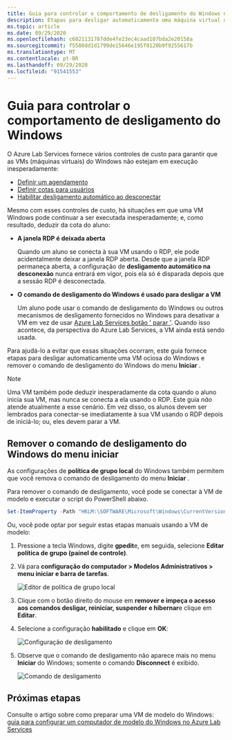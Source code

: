 ```yaml
---
title: Guia para controlar o comportamento de desligamento do Windows no Azure Lab Services | Microsoft Docs
description: Etapas para desligar automaticamente uma máquina virtual do Windows ociosa e remover o comando de desligamento do Windows.
ms.topic: article
ms.date: 09/29/2020
ms.openlocfilehash: c6021131787dde4fe23ec4caad107bda2e20158a
ms.sourcegitcommit: f5580dd1d1799de15646e195f0120b9f9255617b
ms.translationtype: MT
ms.contentlocale: pt-BR
ms.lasthandoff: 09/29/2020
ms.locfileid: "91541553"
---
```

# <a name="guide-to-controlling-windows-shutdown-behavior"></a>Guia para controlar o comportamento de desligamento do Windows

O Azure Lab Services fornece vários controles de custo para garantir que as VMs (máquinas virtuais) do Windows não estejam em execução inesperadamente:
 - [Definir um agendamento](https://docs.microsoft.com/azure/lab-services/classroom-labs/tutorial-setup-classroom-lab#set-a-schedule-for-the-lab)
 - [Definir cotas para usuários](https://docs.microsoft.com/azure/lab-services/classroom-labs/how-to-configure-student-usage#set-quotas-for-users)
 - [Habilitar desligamento automático ao desconectar](https://docs.microsoft.com/azure/lab-services/classroom-labs/how-to-enable-shutdown-disconnect)

Mesmo com esses controles de custo, há situações em que uma VM Windows pode continuar a ser executada inesperadamente; e, como resultado, deduzir da cota do aluno:

- **A janela RDP é deixada aberta**
  
    Quando um aluno se conecta à sua VM usando o RDP, ele pode acidentalmente deixar a janela RDP aberta.  Desde que a janela RDP permaneça aberta, a configuração de **desligamento automático na desconexão** nunca entrará em vigor, pois ela só é disparada depois que a sessão RDP é desconectada.

- **O comando de desligamento do Windows é usado para desligar a VM**
  
    Um aluno pode usar o comando de desligamento do Windows ou outros mecanismos de desligamento fornecidos no Windows para desativar a VM em vez de usar [Azure Lab Services botão ' parar '](https://docs.microsoft.com/azure/lab-services/classroom-labs/how-to-use-classroom-lab#start-or-stop-the-vm).  Quando isso acontece, da perspectiva do Azure Lab Services, a VM ainda está sendo usada.
    
Para ajudá-lo a evitar que essas situações ocorram, este guia fornece etapas para desligar automaticamente uma VM ociosa do Windows e remover o comando de desligamento do Windows do menu **Iniciar** .  

> [!NOTE]
> Uma VM também pode deduzir inesperadamente da cota quando o aluno inicia sua VM, mas nunca se conecta a ela usando o RDP.  Este guia *não* atende atualmente a esse cenário.  Em vez disso, os alunos devem ser lembrados para conectar-se imediatamente à sua VM usando o RDP depois de iniciá-lo; ou, eles devem parar a VM.

## <a name="remove-windows-shutdown-command-from-start-menu"></a>Remover o comando de desligamento do Windows do menu iniciar

As configurações de **política de grupo local** do Windows também permitem que você remova o comando de desligamento do menu **Iniciar** .

Para remover o comando de desligamento, você pode se conectar à VM de modelo e executar o script do PowerShell abaixo.

```powershell
Set-ItemProperty -Path "HKLM:\SOFTWARE\Microsoft\Windows\CurrentVersion\Policies\Explorer" -Name "HidePowerOptions" -Value 1 -Force
```

Ou, você pode optar por seguir estas etapas manuais usando a VM de modelo:

1. Pressione a tecla Windows, digite **gpedit**e, em seguida, selecione **Editar política de grupo (painel de controle)**.

1. Vá para **configuração do computador > Modelos Administrativos > menu iniciar e barra de tarefas**.  

    ![Editor de política de grupo local](./media/how-to-windows-shutdown/group-policy-shutdown.png)

1. Clique com o botão direito do mouse em **remover e impeça o acesso aos comandos desligar, reiniciar, suspender e hibernar**e clique em **Editar**.

1. Selecione a configuração **habilitado** e clique em **OK**:
 
   ![Configuração de desligamento](./media/how-to-windows-shutdown/edit-shutdown.png)

1. Observe que o comando de desligamento não aparece mais no menu **Iniciar** do Windows; somente o comando **Disconnect** é exibido.

    ![Comando de desligamento](./media/how-to-windows-shutdown/start-menu.png)

## <a name="next-steps"></a>Próximas etapas
Consulte o artigo sobre como preparar uma VM de modelo do Windows: [guia para configurar um computador de modelo do Windows no Azure Lab Services](how-to-prepare-windows-template.md)

